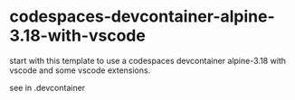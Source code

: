 # codespaces-devcontainer-alpine-3.18-with-vscode

start with this template to use a codespaces devcontainer alpine-3.18 with vscode and some vscode extensions.

see in .devcontainer

